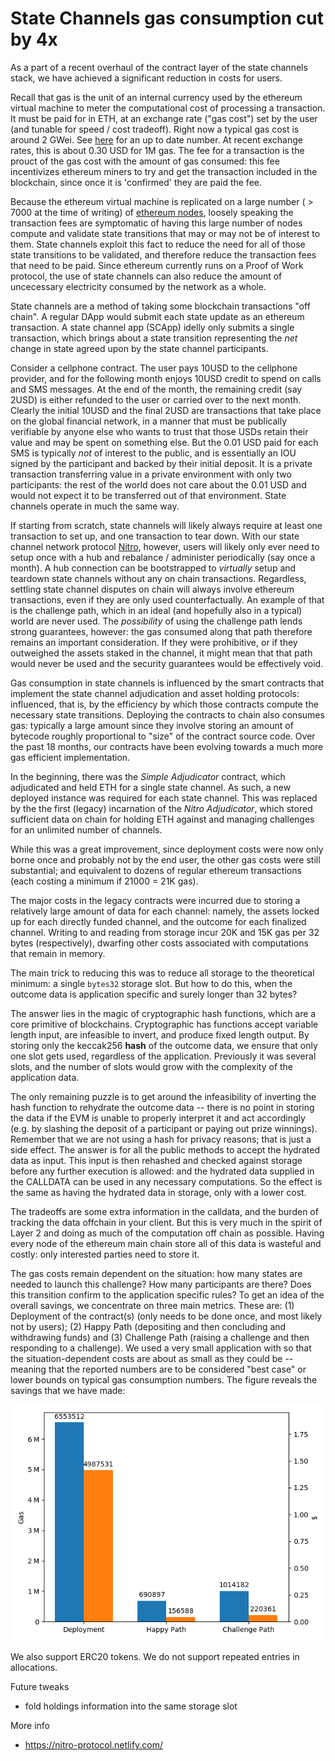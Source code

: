 # State Channels gas consumption cut by 4x

As a part of a recent overhaul of the contract layer of the state channels stack, we have achieved a significant reduction in costs for users.

Recall that gas is the unit of an internal currency used by the ethereum virtual machine to meter the computational cost of processing a transaction. It must be paid for in ETH, at an exchange rate ("gas cost") set by the user (and tunable for speed / cost tradeoff). Right now a typical gas cost is around 2 GWei. See [here](https://ethgasstation.info/) for an up to date number. At recent exchange rates, this is about 0.30 USD for 1M gas. The fee for a transaction is the prouct of the gas cost with the amount of gas consumed: this fee incentivizes ethereum miners to try and get the transaction included in the blockchain, since once it is 'confirmed' they are paid the fee.

Because the ethereum virtual machine is replicated on a large number ( > 7000 at the time of writing) of [ethereum nodes](https://www.ethernodes.org/), loosely speaking the transaction fees are symptomatic of having this large number of nodes compute and validate state transitions that may or may not be of interest to them. State channels exploit this fact to reduce the need for all of those state transitions to be validated, and therefore reduce the transaction fees that need to be paid. Since ethereum currently runs on a Proof of Work protocol, the use of state channels can also reduce the amount of uncecessary electricity consumed by the network as a whole.

State channels are a method of taking some blockchain transactions "off chain". A regular DApp would submit each state update as an ethereum transaction. A state channel app (SCApp) idelly only submits a single transaction, which brings about a state transition representing the _net_ change in state agreed upon by the state channel participants.

Consider a cellphone contract. The user pays 10USD to the cellphone provider, and for the following month enjoys 10USD credit to spend on calls and SMS messages. At the end of the month, the remaining credit (say 2USD) is either refunded to the user or carried over to the next month. Clearly the initial 10USD and the final 2USD are transactions that take place on the global financial network, in a manner that must be publically verifiable by anyone else who wants to trust that those USDs retain their value and may be spent on something else. But the 0.01 USD paid for each SMS is typically _not_ of interest to the public, and is essentially an IOU signed by the participant and backed by their initial deposit. It is a private transaction transferring value in a private environment with only two participants: the rest of the world does not care about the 0.01 USD and would not expect it to be transferred out of that environment. State channels operate in much the same way.

If starting from scratch, state channels will likely always require at least one transaction to set up, and one transaction to tear down.
With our state channel network protocol [Nitro](https://magmo.com/nitro-protocol.pdf), however, users will likely only ever need to setup once with a hub and rebalance / administer periodically (say once a month). A hub connection can be bootstrapped to _virtually_ setup and teardown state channels without any on chain transactions. Regardless, settling state channel disputes on chain will always involve ethereum transactions, even if they are only used counterfactually. An example of that is the challenge path, which in an ideal (and hopefully also in a typical) world are never used. The _possibility_ of using the challenge path lends strong guarantees, however: the gas consumed along that path therefore remains an important consideration. If they were prohibitive, or if they outweighed the assets staked in the channel, it might mean that that path would never be used and the security guarantees would be effectively void.

Gas consumption in state channels is influenced by the smart contracts that implement the state channel adjudication and asset holding protocols: influenced, that is, by the efficiency by which those contracts compute the necessary state transitions. Deploying the contracts to chain also consumes gas: typically a large amount since they involve storing an amount of bytecode roughly proportional to "size" of the contract source code. Over the past 18 months, our contracts have been evolving towards a much more gas efficient implementation.

In the beginning, there was the _Simple Adjudicator_ contract, which adjudicated and held ETH for a single state channel. As such, a new deployed instance was required for each state channel. This was replaced by the the first (legacy) incarnation of the _Nitro Adjudicator_, which stored sufficient data on chain for holding ETH against and managing challenges for an unlimited number of channels.

While this was a great improvement, since deployment costs were now only borne once and probably not by the end user, the other gas costs were still substantial; and equivalent to dozens of regular ethereum transactions (each costing a minimum if 21000 = 21K gas).

The major costs in the legacy contracts were incurred due to storing a relatively large amount of data for each channel: namely, the assets locked up for each directly funded channel, and the outcome for each finalized channel. Writing to and reading from storage incur 20K and 15K gas per 32 bytes (respectively), dwarfing other costs associated with computations that remain in memory.

The main trick to reducing this was to reduce all storage to the theoretical minimum: a single `bytes32` storage slot. But how to do this, when the outcome data is application specific and surely longer than 32 bytes?

The answer lies in the magic of cryptographic hash functions, which are a core primitive of blockchains. Cryptographic has functions accept variable length input, are infeasible to invert, and produce fixed length output. By storing only the keccak256 **hash** of the outcome data, we ensure that only one slot gets used, regardless of the application. Previously it was several slots, and the number of slots would grow with the complexity of the application data.

The only remaining puzzle is to get around the infeasibility of inverting the hash function to rehydrate the outcome data -- there is no point in storing the data if the EVM is unable to properly interpret it and act accordingly (e.g. by slashing the deposit of a participant or paying out prize winnings). Remember that we are not using a hash for privacy reasons; that is just a side effect. The answer is for all the public methods to accept the hydrated data as input. This input is then rehashed and checked against storage before any further execution is allowed: and the hydrated data supplied in the CALLDATA can be used in any necessary computations. So the effect is the same as having the hydrated data in storage, only with a lower cost.

The tradeoffs are some extra information in the calldata, and the burden of tracking the data offchain in your client. But this is very much in the spirit of Layer 2 and doing as much of the computation off chain as possible. Having every node of the ethereum main chain store all of this data is wasteful and costly: only interested parties need to store it.

The gas costs remain dependent on the situation: how many states are needed to launch this challenge? How many participants are there? Does this transition confirm to the application specific rules? To get an idea of the overall savings, we concentrate on three main metrics. These are: (1) Deployment of the contract(s) (only needs to be done once, and most likely not by users); (2) Happy Path (depositing and then concluding and withdrawing funds) and (3) Challenge Path (raising a challenge and then responding to a challenge). We used a very small application with so that the situation-dependent costs are about as small as they could be -- meaning that the reported numbers are to be considered "best case" or lower bounds on typical gas consumption numbers. The figure reveals the savings that we have made:

![Gas Savings](./gas-savings.png)

We also support ERC20 tokens. We do not support repeated entries in allocations.

Future tweaks

- fold holdings information into the same storage slot

More info

- https://nitro-protocol.netlify.com/
